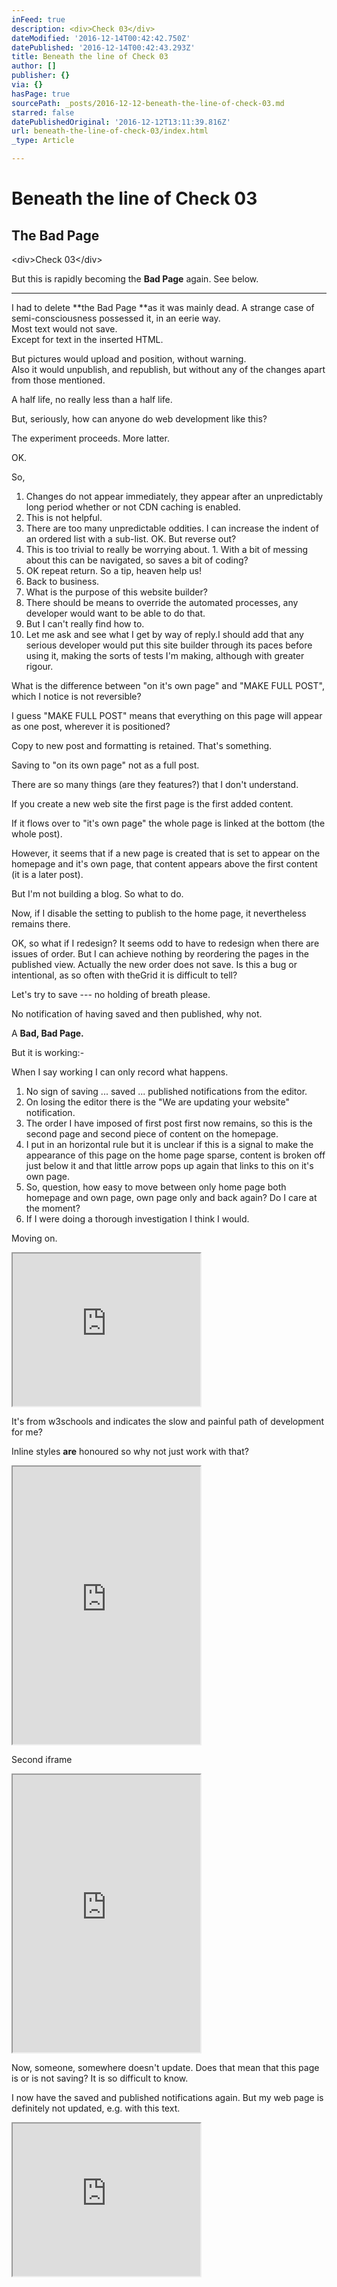 ```yaml
---
inFeed: true
description: <div>Check 03</div>
dateModified: '2016-12-14T00:42:42.750Z'
datePublished: '2016-12-14T00:42:43.293Z'
title: Beneath the line of Check 03
author: []
publisher: {}
via: {}
hasPage: true
sourcePath: _posts/2016-12-12-beneath-the-line-of-check-03.md
starred: false
datePublishedOriginal: '2016-12-12T13:11:39.816Z'
url: beneath-the-line-of-check-03/index.html
_type: Article

---
```

# **Beneath the line of Check 03**

## **The Bad Page**

<div\>Check 03</div\>

But this is rapidly becoming the **Bad Page** again. See below.

---

I had to delete **the Bad Page **as it was mainly dead. A strange case of semi-consciousness possessed it, in an eerie way.  
Most text would not save.  
Except for text in the inserted HTML.

But pictures would upload and position, without warning.  
Also it would unpublish, and republish, but without any of the changes apart from those mentioned.

A half life, no really less than a half life.

But, seriously, how can anyone do web development like this?

The experiment proceeds. More latter.

OK.

So,

1. Changes do not appear immediately, they appear after an unpredictably long period whether or not CDN caching is enabled.
  1. This is not helpful.
  2. There are too many unpredictable oddities. I can increase the indent of an ordered list with a sub-list. OK. But reverse out?
  3. This is too trivial to really be worrying about.
    1. With a bit of messing about this can be navigated, so saves a bit of coding?
2. OK repeat return. So a tip, heaven help us!
3. Back to business.
  1. What is the purpose of this website builder?
  2. There should be means to override the automated processes, any developer would want to be able to do that.
  3. But I can't really find how to.
4. Let me ask and see what I get by way of reply.I should add that any serious developer would put this site builder through its paces before using it, making the sorts of tests I'm making, although with greater rigour.

What is the difference between "on it's own page" and "MAKE FULL POST", which I notice is not reversible?

I guess "MAKE FULL POST" means that everything on this page will appear as one post, wherever it is positioned?

Copy to new post and formatting is retained. That's something.

Saving to "on its own page" not as a full post.

There are so many things (are they features?) that I don't understand.

If you create a new web site the first page is the first added content.

If it flows over to "it's own page" the whole page is linked at the bottom (the whole post).

However, it seems that if a new page is created that is set to appear on the homepage and it's own page, that content appears above the first content (it is a later post).

But I'm not building a blog. So what to do.

Now, if I disable the setting to publish to the home page, it nevertheless remains there.

OK, so what if I redesign? It seems odd to have to redesign when there are issues of order. But I can achieve nothing by reordering the pages in the published view. Actually the new order does not save. Is this a bug or intentional, as so often with theGrid it is difficult to tell?

Let's try to save --- no holding of breath please.

No notification of having saved and then published, why not.

A **Bad, Bad Page.**

But it is working:-

When I say working I can only record what happens.

1. No sign of saving ... saved ... published notifications from the editor.
2. On losing the editor there is the "We are updating your website" notification.
3. The order I have imposed of first post first now remains, so this is the second page and second piece of content on the homepage.
4. I put in an horizontal rule but it is unclear if this is a signal to make the appearance of this page on the home page sparse, content is broken off just below it and that little arrow pops up again that links to this on it's own page.
5. So, question, how easy to move between only home page both homepage and own page, own page only and back again? Do I care at the moment?
  1. If I were doing a thorough investigation I think I would.

Moving on.

<iframe src="https://the-grid.github.io/ed-userhtml/?g=eJw1j8FSwzAMRO_9ip2eoYFya0xuHBi48gFObGINiuSxlZb-PQ6F287qzb6RC3RGtSvH5_3op6-56CrhflLWchq5Nf0tXxJZ7LMPgWQ-HR_yd78fdoBLx-FdJai4rsWtyX8FqMJSxOQzmWdMZFfoJ15kZi_hgFf7Rxathqx5ZV3rDST5vXxI8wa8NWvQ5Q4XsgSPJVrRrNyGBb5Evw3rORY8PmEhZtr8kvy4EVYPrsvDznXt3eEHs2lU1A" height="244" style=""></iframe>

It's from w3schools and indicates the slow and painful path of development for me?

Inline styles **are** honoured so why not just work with that?

<iframe src="https://the-grid.github.io/ed-userhtml/?g=eJydUsuO0zAU3ecr7phFmkGxxXaaZAOIDY8FS8TCiW8TD44dbKelQvw712k6nYdgpNklPvc8fK4rpfegVc06Z6PUFj1rKkGHDWRZFTqvp9hkALvZdlE7C4O0yuBHJ9UGC_hNEABxgzPIjes3eYJQgR4n5-MN5PAakEfpe4x88LgrtgtHXEuDPm6AveEgjYHeOcUZFNtrQQN_nnq-9975f5guGBiy1rZ_1vvsfJoD6yKEeUrfeIqwBKjE-fpZ1cqAkBRqNsQ4hRshJmeOvY7c-V50jpQs2hgEa6C6KksIco8B4nGiQFdQlqnEtU8IvqvZAdsL7TaIB_-l0RH5qC2_DWkhlyRG2x_g0dRrevYoVhx0KOfgOWUb5pZrR0fYe63KLgShrcJffIijYZA5mxoj7r2d7sm-YEAxUqVnbO3-BIrmwdMA2EvqPuWqQbluHmmK_5zRH7-iwS4SM0_wt_uxv-frMhI5PT4iET_N8dPINjs9FAEfvGzh3ZdPsPNuhIP0lkpdLpGHi-OdGhoSWiUf53g1oDEueS_jd-TWqSOX04RWvR20oSIM7wy18Nkp3EQ_Y7Hm_Z86P3g5vVz8sue_dvwukg" height="444" style=""></iframe>

Second iframe

<iframe src="https://the-grid.github.io/ed-userhtml/?g=eJydkj9v2zAQxXd_ios6yEYhck9sL22QpX-GjkUHSjxLTE889UjZNYp-95KyEjspEhTdJL177358FKxDI26I2wXAbvRNdOyhM94SfmBjl7iCX0kCaNgHJlTE7bLMElpw_cASr6GEt4AqGmkxqk5wt7qZPIZQ4hIKQwQts1UFTMrvv5fdirC8sG3SgNJO59t_XnqaA88RwjjkZ7wAWOuHcy_WtQkIOWFTdDEO4VrrgenYuqhYWt1wSvLoY9DFFtZXVQXB7DFAPA4J6AqqKrc3FwlBmk1xwPpsuw_6yXtFLqLqnVf3odhekpDz30GQNjN98Qwrdi5UYxCV2LqxVo7TJ2zF2aoJQbchVM5b_Km62FMBC_a5teS_uNB9QlgVkFByrQ_a3P9J1Jnl_F8A7E3qP7NtwHIz9mlK_RhRjl-QsInJWWb56yX6t3K-kGxO9xmTKfnznDqN3CwmXWu4E1PD-88fYSfcw8GIT8VOhyjDeeNjGlIKmiOfc7zpkIjz7mn80VyzPSozDOjtu85RKoJUQ6mFT2xxGWXE1cz7Wro6iBn-P_x8138AIywl7Q" height="444" style=""></iframe>

Now, someone, somewhere doesn't update. Does that mean that this page is or is not saving? It is so difficult to know.

I now have the saved and published notifications again. But my web page is definitely not updated, e.g. with this text.

<iframe src="https://the-grid.github.io/ed-userhtml/?g=eJwlzDEOgCAMBdCrGHZgN8hdFLBtImr6S-LxNXF9w0uy69rbBC2LY7Mbc4zGAj-ggcR4bEGujxqpVF-ASICXs7YnsPXD5fQf-QUqJxu3" height="244" style=""></iframe>